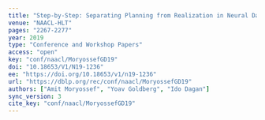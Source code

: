 ```yaml
---
title: "Step-by-Step: Separating Planning from Realization in Neural Data-to-Text Generation."
venue: "NAACL-HLT"
pages: "2267-2277"
year: 2019
type: "Conference and Workshop Papers"
access: "open"
key: "conf/naacl/MoryossefGD19"
doi: "10.18653/V1/N19-1236"
ee: "https://doi.org/10.18653/v1/n19-1236"
url: "https://dblp.org/rec/conf/naacl/MoryossefGD19"
authors: ["Amit Moryossef", "Yoav Goldberg", "Ido Dagan"]
sync_version: 3
cite_key: "conf/naacl/MoryossefGD19"
---
```

